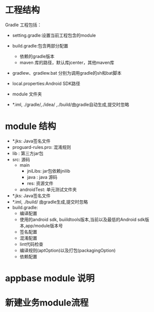 # 工程结构

Gradle 工程包括：

- setting.gradle:设置当前工程包含的module
    
- build.gradle:包含两部分配置
        
	- 依赖的gradle版本
	- maven 库的路径，默认库jcenter，其他maven库

- gradlew、gradlew.bat 分别为调用gradle的sh和bat脚本

- local.properties:Android SDK路径

- module 文件夹

- *.iml, ./gradle/,./idea/ ,./build/由gradle自动生成,提交时忽略

# module 结构
- *.jks:  Java签名文件
- proguard-rules.pro: 混淆规则
- lib : 第三方jar包
- src: 源码
	- main
		- jniLibs: jar包依赖jnilib
		- java : java 源码
		- res: 资源文件
	- androidTest: 单元测试文件夹
- *.jks: Java签名文件
- *.iml, ./build/ 由gradle生成,提交时忽略
- build.gradle: 
	- 编译配置
	- 使用的android sdk, buiildtools版本,当前以及最低的Android sdk版本,app/module版本号
	- 签名配置
	- 混淆配置
	- lint代码检查
	- 编译规则(aptOption)以及打包(packagingOption)
	- 依赖配置

# appbase module 说明

# 新建业务module流程